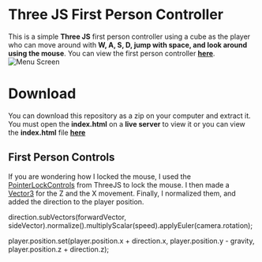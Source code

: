 # Three JS First Person Controller

This is a simple **Three JS** first person controller using a cube as the player who can move around with **W, A, S, D, jump with space, and look around using the mouse**. You can view the first person controller **[here](https://susjejesus.github.io/Three_JS_First_Person_Controller/index.html)**.
![Menu Screen](https://susjejesus.github.io/Three_JS_First_Person_Controller/resources/Capture.PNG)

# Download


You can download this repository as a zip on your computer and extract it. You must open the **index.html** on a **live server** to view it or you can view the **index.html** file **[here](https://susjejesus.github.io/Three_JS_First_Person_Controller/index.html)**

## First Person Controls
If you are wondering how I locked the mouse, I used the [PointerLockControls](https://threejs.org/docs/#examples/en/controls/PointerLockControls) from ThreeJS to lock the mouse. I then made a [Vector3](https://threejs.org/docs/?q=vector#api/en/math/Vector3) for the Z and the X movement. Finally, I normalized them, and added the direction to the player position.

direction.subVectors(forwardVector, sideVector).normalize().multiplyScalar(speed).applyEuler(camera.rotation);

player.position.set(player.position.x + direction.x, player.position.y - gravity, player.position.z + direction.z);
